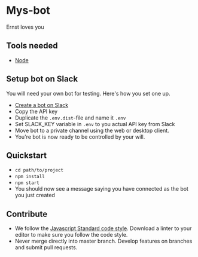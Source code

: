 # Mys-bot
Ernst loves you

## Tools needed
- [Node](https://nodejs.org/en/)

## Setup bot on Slack
You will need your own bot for testing. Here's how you set one up.

- [Create a bot on Slack](https://mysgruppen.slack.com/services/new/bot)
- Copy the API key
- Duplicate the `.env.dist`-file and name it `.env`
- Set SLACK_KEY variable in `.env` to you actual API key from Slack
- Move bot to a private channel using the web or desktop client.
- You're bot is now ready to be controlled by your will.

## Quickstart
- `cd path/to/project`
- `npm install`
- `npm start`
- You should now see a message saying you have connected as the bot you just created

## Contribute
- We follow the [Javascript Standard code style](https://github.com/feross/standard). Download a linter to your editor to make sure you follow the code style.
- Never merge directly into master branch. Develop features on branches and submit pull requests.